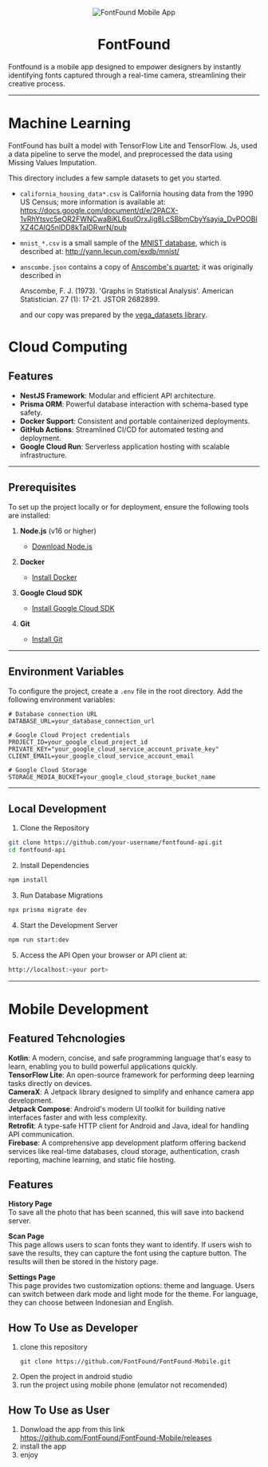 <p align="center">
  <img src="https://res.cloudinary.com/dyg5rtwwe/image/upload/v1733753082/rhwrs4hfyeifxivof3oy.png" alt="FontFound Mobile App">
</p>

<h1 align="center">FontFound</h1>

Fontfound is a mobile app designed to empower designers by instantly identifying fonts captured through a real-time camera, streamlining their creative process.

---

# Machine Learning
FontFound has built a model with TensorFlow Lite and TensorFlow. Js, used a data pipeline to serve the model, and preprocessed the data using Missing Values Imputation.

This directory includes a few sample datasets to get you started.

*   `california_housing_data*.csv` is California housing data from the 1990 US
    Census; more information is available at:
    https://docs.google.com/document/d/e/2PACX-1vRhYtsvc5eOR2FWNCwaBiKL6suIOrxJig8LcSBbmCbyYsayia_DvPOOBlXZ4CAlQ5nlDD8kTaIDRwrN/pub

*   `mnist_*.csv` is a small sample of the
    [MNIST database](https://en.wikipedia.org/wiki/MNIST_database), which is
    described at: http://yann.lecun.com/exdb/mnist/

*   `anscombe.json` contains a copy of
    [Anscombe's quartet](https://en.wikipedia.org/wiki/Anscombe%27s_quartet); it
    was originally described in

    Anscombe, F. J. (1973). 'Graphs in Statistical Analysis'. American
    Statistician. 27 (1): 17-21. JSTOR 2682899.

    and our copy was prepared by the
    [vega_datasets library](https://github.com/altair-viz/vega_datasets/blob/4f67bdaad10f45e3549984e17e1b3088c731503d/vega_datasets/_data/anscombe.json).

# Cloud Computing
## Features

- **NestJS Framework**: Modular and efficient API architecture.
- **Prisma ORM**: Powerful database interaction with schema-based type safety.
- **Docker Support**: Consistent and portable containerized deployments.
- **GitHub Actions**: Streamlined CI/CD for automated testing and deployment.
- **Google Cloud Run**: Serverless application hosting with scalable infrastructure.

---

## Prerequisites

To set up the project locally or for deployment, ensure the following tools are installed:

1. **Node.js** (v16 or higher)  
   - [Download Node.js](https://nodejs.org/)
   
2. **Docker**  
   - [Install Docker](https://www.docker.com/get-started)
   
3. **Google Cloud SDK**  
   - [Install Google Cloud SDK](https://cloud.google.com/sdk/docs/install)
   
4. **Git**  
   - [Install Git](https://git-scm.com/)

---

## Environment Variables

To configure the project, create a `.env` file in the root directory. Add the following environment variables:

```env
# Database connection URL
DATABASE_URL=your_database_connection_url

# Google Cloud Project credentials
PROJECT_ID=your_google_cloud_project_id
PRIVATE_KEY="your_google_cloud_service_account_private_key"
CLIENT_EMAIL=your_google_cloud_service_account_email

# Google Cloud Storage
STORAGE_MEDIA_BUCKET=your_google_cloud_storage_bucket_name
```

---

## Local Development
1. Clone the Repository
```bash
git clone https://github.com/your-username/fontfound-api.git
cd fontfound-api
```

2. Install Dependencies
```bash
npm install
```

3. Run Database Migrations
```bash
npx prisma migrate dev
```

4. Start the Development Server
```bash
npm run start:dev
```

5. Access the API Open your browser or API client at:
```bash
http://localhost:<your port>
```

---

# Mobile Development

## Featured Tehcnologies

**Kotlin**: A modern, concise, and safe programming language that's easy to learn, enabling you to build powerful applications quickly.  
**TensorFlow Lite**: An open-source framework for performing deep learning tasks directly on devices.  
**CameraX**: A Jetpack library designed to simplify and enhance camera app development.  
**Jetpack Compose**: Android's modern UI toolkit for building native interfaces faster and with less complexity.  
**Retrofit**: A type-safe HTTP client for Android and Java, ideal for handling API communication.  
**Firebase**: A comprehensive app development platform offering backend services like real-time databases, cloud storage, authentication, crash reporting, machine learning, and static file hosting.  

## Features

**History Page** <br>
To save all the photo that has been scanned, this will save into backend server.

**Scan Page** <br>
This page allows users to scan fonts they want to identify. If users wish to save the results, they can capture the font using the capture button. The results will then be stored in the history page.

**Settings Page** <br>
This page provides two customization options: theme and language. Users can switch between dark mode and light mode for the theme. For language, they can choose between Indonesian and English.

## How To Use as Developer

1. clone this repository
   ```
   git clone https://github.com/FontFound/FontFound-Mobile.git
   ```
2. Open the project in android studio
3. run the project using mobile phone (emulator not recomended)

## How To Use as User

1. Donwload the app from this link https://github.com/FontFound/FontFound-Mobile/releases
2. install the app
3. enjoy
